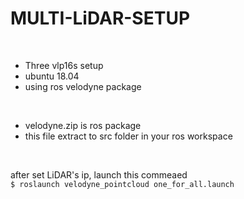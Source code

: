 # MULTI-LiDAR-SETUP
</br>

- Three vlp16s setup
- ubuntu 18.04
- using ros velodyne package

</br>

- velodyne.zip is ros package
- this file extract to src folder in your ros workspace


</br>

after set LiDAR's ip, launch this commeaed </br>
` $ roslaunch velodyne_pointcloud one_for_all.launch `
